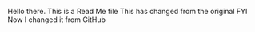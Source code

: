 Hello there. This is a Read Me file
This has changed from the original FYI
Now I changed it from GitHub
